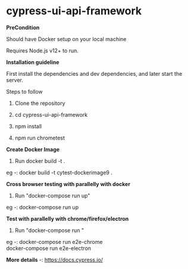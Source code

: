 # cypress-ui-api-framework

**PreCondition**

Should have Docker setup on your local machine

Requires Node.js v12+ to run.

**Installation guideline**

First install the dependencies and dev dependencies, and later start the server.

Steps to follow

1) Clone the repository

2) cd cypress-ui-api-framework

3) npm install 

4) npm run chrometest

**Create Docker Image**

1) Run docker build -t <any new docker  image name> .
 
 eg -: docker build -t cytest-dockerimage9 .
 
 **Cross browser testing with parallelly with docker**
 
1) Run "docker-compose  run up"

 eg -: docker-compose  run up   

**Test with parallelly with chrome/firefox/electron**
 
1) Run "docker-compose  run <Any Service name>"

 eg -: docker-compose  run e2e-chrome   
       docker-compose  run e2e-electron

**More details** -: https://docs.cypress.io/


